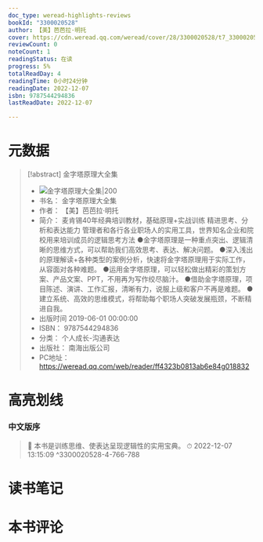 ```yaml
---
doc_type: weread-highlights-reviews
bookId: "3300020528"
author: 【美】芭芭拉·明托
cover: https://cdn.weread.qq.com/weread/cover/28/3300020528/t7_3300020528.jpg
reviewCount: 0
noteCount: 1
readingStatus: 在读
progress: 5%
totalReadDay: 4
readingTime: 0小时24分钟
readingDate: 2022-12-07
isbn: 9787544294836
lastReadDate: 2022-12-07

---
```

# 元数据
> [!abstract] 金字塔原理大全集
> - ![ 金字塔原理大全集|200](https://cdn.weread.qq.com/weread/cover/28/3300020528/t7_3300020528.jpg)
> - 书名： 金字塔原理大全集
> - 作者： 【美】芭芭拉·明托
> - 简介： 麦肯锡40年经典培训教材，基础原理+实战训练 精进思考、分析和表达能力 管理者和各行各业职场人的实用工具，世界知名企业和院校用来培训成员的逻辑思考方法
●金字塔原理是一种重点突出、逻辑清晰的思维方式，可以帮助我们高效思考、表达、解决问题。
●深入浅出的原理解读+各种类型的案例分析，快速将金字塔原理用于实际工作，从容面对各种难题。
●运用金字塔原理，可以轻松做出精彩的策划方案、产品文案、PPT，不用再为写作绞尽脑汁。
●借助金字塔原理，项目陈述、演讲、工作汇报，清晰有力，说服上级和客户不再是难题。
●建立系统、高效的思维模式，将帮助每个职场人突破发展瓶颈，不断精进自我。
> - 出版时间 2019-06-01 00:00:00
> - ISBN： 9787544294836
> - 分类： 个人成长-沟通表达
> - 出版社： 南海出版公司
> - PC地址：https://weread.qq.com/web/reader/ff4323b0813ab6e84g018832

# 高亮划线

### 中文版序

> 📌 本书是训练思维、使表达呈现逻辑性的实用宝典。 
> ⏱ 2022-12-07 13:15:09 ^3300020528-4-766-788

# 读书笔记

# 本书评论
